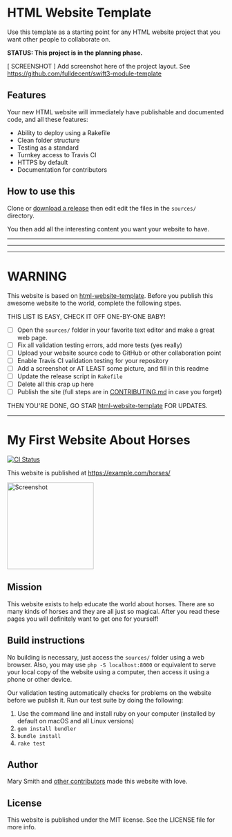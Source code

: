 # HTML Website Template
Use this template as a starting point for any HTML website project that you want other people to collaborate on.

**STATUS: This project is in the planning phase.**

[ SCREENSHOT ] Add screenshot here of the project layout. See https://github.com/fulldecent/swift3-module-template

## Features

Your new HTML website will immediately have publishable and documented code, and all these features:

 - Ability to deploy using a Rakefile
 - Clean folder structure
 - Testing as a standard
 - Turnkey access to Travis CI
 - HTTPS by default
 - Documentation for contributors
 
## How to use this

Clone or [download a release](https://github.com/fulldecent/html-website-template/releases) then edit edit the files in the `sources/` directory.

You then add all the interesting content you want your website to have.

---
---
---

# WARNING

This website is based on [html-website-template](https://github.com/fulldecent/html-website-template). Before you publish this awesome website to the world, complete the following stpes.

THIS LIST IS EASY, CHECK IT OFF ONE-BY-ONE BABY!

 - [ ] Open the `sources/` folder in your favorite text editor and make a great web page.
 - [ ] Fix all validation testing errors, add more tests (yes really)
 - [ ] Upload your website source code to GitHub or other collaboration point
 - [ ] Enable Travis CI validation testing for your repository
 - [ ] Add a screenshot or AT LEAST some picture, and fill in this readme
 - [ ] Update the release script in `Rakefile`
 - [ ] Delete all this crap up here
 - [ ] Publish the site (full steps are in [CONTRIBUTING.md](CONTRIBUTING.md) in case you forget)
 
THEN YOU'RE DONE, GO STAR [html-website-template](https://github.com/fulldecent/html-website-template) FOR UPDATES.

---

# My First Website About Horses

[![CI Status](http://img.shields.io/travis/fulldecent/html-website-template.svg?style=flat)](https://travis-ci.org/fulldecent/html-website-template)

This website is published at https://example.com/horses/

<a href="https://placehold.it/400?text=Screen+shot"><img width=200 height=200 src="https://placehold.it/400?text=Screen+shot" alt="Screenshot" /></a>

## Mission

This website exists to help educate the world about horses. There are so many kinds of horses and they are all just so magical. After you read these pages you will definitely want to get one for yourself!

## Build instructions

No building is necessary, just access the `sources/` folder using a web browser. Also, you may use `php -S localhost:8000` or equivalent to serve your local copy of the website using a computer, then access it using a phone or other device.

Our validation testing automatically checks for problems on the website before we publish it. Run our test suite by doing the following:

 1. Use the command line and install ruby on your computer (installed by default on macOS and all Linux versions)
 2. `gem install bundler`
 3. `bundle install`
 4. `rake test`

## Author

Mary Smith and [other contributors](https://github.com/fulldecent/html-website-template/graphs/contributors) made this website with love.

## License

This website is published under the MIT license. See the LICENSE file for more info.
